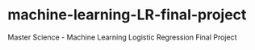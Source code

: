 machine-learning-LR-final-project
=================================

Master Science - Machine Learning Logistic Regression Final Project
